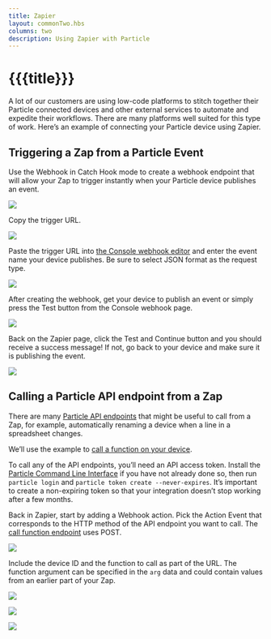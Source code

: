```yaml
---
title: Zapier
layout: commonTwo.hbs
columns: two
description: Using Zapier with Particle
---
```


# {{{title}}}

A lot of our customers are using low-code platforms to stitch together their Particle connected devices and other external services to automate and expedite their workflows. There are many platforms well suited for this type of work. Here’s an example of connecting your Particle device using Zapier.

## Triggering a Zap from a Particle Event

Use the Webhook in Catch Hook mode to create a webhook endpoint that will allow your Zap to trigger instantly when your Particle device publishes an event.

![](/assets/images/zapier/Untitled.png)

Copy the trigger URL.

![](/assets/images/zapier/Untitled%201.png)

Paste the trigger URL into [the Console webhook editor](https://console.particle.io/integrations/webhooks/create) and enter the event name your device publishes. Be sure to select JSON format as the request type.

![](/assets/images/zapier/Untitled%202.png)

After creating the webhook, get your device to publish an event or simply press the Test button from the Console webhook page.

![](/assets/images/zapier/Untitled%203.png)

Back on the Zapier page, click the Test and Continue button and you should receive a success message! If not, go back to your device and make sure it is publishing the event.

![](/assets/images/zapier/Untitled%204.png)

## Calling a Particle API endpoint from a Zap

There are many [Particle API endpoints](/reference/device-cloud/api/) that might be useful to call from a Zap, for example, automatically renaming a device when a line in a spreadsheet changes.

We’ll use the example to [call a function on your device](/reference/device-cloud/api/#call-a-function).

To call any of the API endpoints, you’ll need an API access token. Install the [Particle Command Line Interface](/cli/) if you have not already done so, then run `particle login` and `particle token create --never-expires`. It’s important to create a non-expiring token so that your integration doesn’t stop working after a few months.

Back in Zapier, start by adding a Webhook action. Pick the Action Event that corresponds to the HTTP method of the API endpoint you want to call. The [call function endpoint](/reference/device-cloud/api/#call-a-function) uses POST.

![](/assets/images/zapier/Untitled%205.png)

Include the device ID and the function to call as part of the URL. The function argument can be specified in the `arg` data and could contain values from an earlier part of your Zap.

![](/assets/images/zapier/Untitled%206.png)

![](/assets/images/zapier/Untitled%207.png)

![](/assets/images/zapier/Untitled%208.png)

